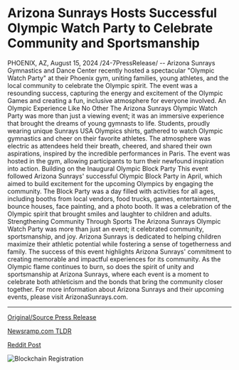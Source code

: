 # Arizona Sunrays Hosts Successful Olympic Watch Party to Celebrate Community and Sportsmanship

PHOENIX, AZ, August 15, 2024 /24-7PressRelease/ -- Arizona Sunrays Gymnastics and Dance Center recently hosted a spectacular "Olympic Watch Party" at their Phoenix gym, uniting families, young athletes, and the local community to celebrate the Olympic spirit. The event was a resounding success, capturing the energy and excitement of the Olympic Games and creating a fun, inclusive atmosphere for everyone involved.  An Olympic Experience Like No Other The Arizona Sunrays Olympic Watch Party was more than just a viewing event; it was an immersive experience that brought the dreams of young gymnasts to life. Students, proudly wearing unique Sunrays USA Olympics shirts, gathered to watch Olympic gymnastics and cheer on their favorite athletes. The atmosphere was electric as attendees held their breath, cheered, and shared their own aspirations, inspired by the incredible performances in Paris. The event was hosted in the gym, allowing participants to turn their newfound inspiration into action.  Building on the Inaugural Olympic Block Party This event followed Arizona Sunrays' successful Olympic Block Party in April, which aimed to build excitement for the upcoming Olympics by engaging the community. The Block Party was a day filled with activities for all ages, including booths from local vendors, food trucks, games, entertainment, bounce houses, face painting, and a photo booth. It was a celebration of the Olympic spirit that brought smiles and laughter to children and adults.  Strengthening Community Through Sports The Arizona Sunrays Olympic Watch Party was more than just an event; it celebrated community, sportsmanship, and joy. Arizona Sunrays is dedicated to helping children maximize their athletic potential while fostering a sense of togetherness and family. The success of this event highlights Arizona Sunrays' commitment to creating memorable and impactful experiences for its community. As the Olympic flame continues to burn, so does the spirit of unity and sportsmanship at Arizona Sunrays, where each event is a moment to celebrate both athleticism and the bonds that bring the community closer together.  For more information about Arizona Sunrays and their upcoming events, please visit ArizonaSunrays.com. 

---

[Original/Source Press Release](https://www.24-7pressrelease.com/press-release/513457/arizona-sunrays-hosts-successful-olympic-watch-party-to-celebrate-community-and-sportsmanship)
                    

[Newsramp.com TLDR](None) 



[Reddit Post](https://www.reddit.com/r/Business_NewsRamp/comments/1esoyiz/arizona_sunrays_hosts_spectacular_olympic_watch/) 



![Blockchain Registration](https://cdn.newsramp.app/24-7PressRelease/qrcode/248/15/limerPB3.webp)